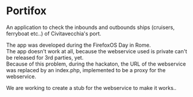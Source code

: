 Portifox
========

An application to check the inbounds and outbounds ships (cruisers, ferryboat etc..) of Civitavecchia's port.  

The app was developed during the FirefoxOS Day in Rome.  
The app doesn't work at all, because the webservice used is private can't be released for 3rd parties, yet.  
Because of this problem, during the hackaton, the URL of the webservice was replaced by an index.php, implemented to be a proxy for the webservice.  

We are working to create a stub for the webservice to make it works..  
